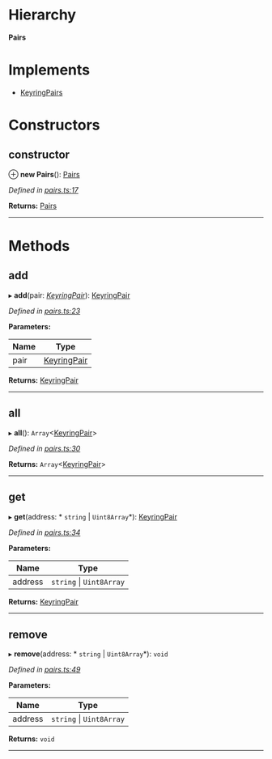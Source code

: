 

# Hierarchy

**Pairs**

# Implements

* [KeyringPairs](../interfaces/_types_.keyringpairs.md)

# Constructors

<a id="constructor"></a>

##  constructor

⊕ **new Pairs**(): [Pairs](_pairs_.pairs.md)

*Defined in [pairs.ts:17](https://github.com/polkadot-js/common/blob/3ee9e13/packages/keyring/src/pairs.ts#L17)*

**Returns:** [Pairs](_pairs_.pairs.md)

___

# Methods

<a id="add"></a>

##  add

▸ **add**(pair: *[KeyringPair](../modules/_types_.md#keyringpair)*): [KeyringPair](../modules/_types_.md#keyringpair)

*Defined in [pairs.ts:23](https://github.com/polkadot-js/common/blob/3ee9e13/packages/keyring/src/pairs.ts#L23)*

**Parameters:**

| Name | Type |
| ------ | ------ |
| pair | [KeyringPair](../modules/_types_.md#keyringpair) |

**Returns:** [KeyringPair](../modules/_types_.md#keyringpair)

___
<a id="all"></a>

##  all

▸ **all**(): `Array`<[KeyringPair](../modules/_types_.md#keyringpair)>

*Defined in [pairs.ts:30](https://github.com/polkadot-js/common/blob/3ee9e13/packages/keyring/src/pairs.ts#L30)*

**Returns:** `Array`<[KeyringPair](../modules/_types_.md#keyringpair)>

___
<a id="get"></a>

##  get

▸ **get**(address: * `string` &#124; `Uint8Array`*): [KeyringPair](../modules/_types_.md#keyringpair)

*Defined in [pairs.ts:34](https://github.com/polkadot-js/common/blob/3ee9e13/packages/keyring/src/pairs.ts#L34)*

**Parameters:**

| Name | Type |
| ------ | ------ |
| address |  `string` &#124; `Uint8Array`|

**Returns:** [KeyringPair](../modules/_types_.md#keyringpair)

___
<a id="remove"></a>

##  remove

▸ **remove**(address: * `string` &#124; `Uint8Array`*): `void`

*Defined in [pairs.ts:49](https://github.com/polkadot-js/common/blob/3ee9e13/packages/keyring/src/pairs.ts#L49)*

**Parameters:**

| Name | Type |
| ------ | ------ |
| address |  `string` &#124; `Uint8Array`|

**Returns:** `void`

___

